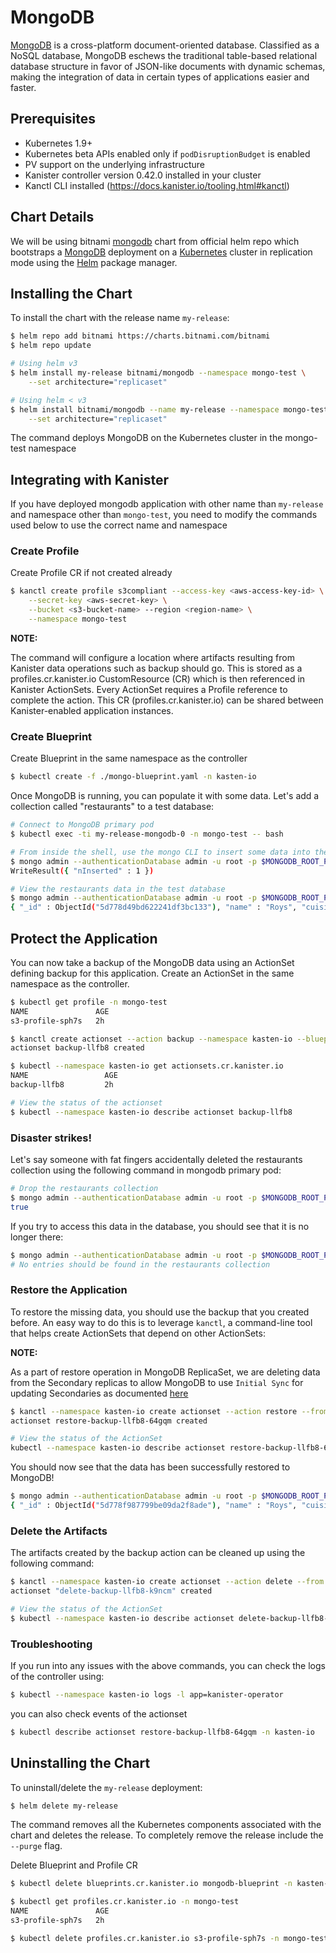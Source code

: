 # MongoDB

[MongoDB](https://www.mongodb.com/) is a cross-platform document-oriented database. Classified as a NoSQL database, MongoDB eschews the traditional table-based relational database structure in favor of JSON-like documents with dynamic schemas, making the integration of data in certain types of applications easier and faster.

## Prerequisites

* Kubernetes 1.9+
* Kubernetes beta APIs enabled only if `podDisruptionBudget` is enabled
* PV support on the underlying infrastructure
* Kanister controller version 0.42.0 installed in your cluster
* Kanctl CLI installed (https://docs.kanister.io/tooling.html#kanctl)

## Chart Details

We will be using bitnami [mongodb](https://github.com/bitnami/charts/tree/master/bitnami/mongodb) chart from official helm repo which bootstraps a [MongoDB](https://github.com/bitnami/bitnami-docker-mongodb) deployment on a [Kubernetes](http://kubernetes.io) cluster in replication mode using the [Helm](https://helm.sh) package manager.

## Installing the Chart

To install the chart with the release name `my-release`:

```bash
$ helm repo add bitnami https://charts.bitnami.com/bitnami
$ helm repo update

# Using helm v3
$ helm install my-release bitnami/mongodb --namespace mongo-test \
	--set architecture="replicaset"

# Using helm < v3
$ helm install bitnami/mongodb --name my-release --namespace mongo-test \
	--set architecture="replicaset"
```

The command deploys MongoDB on the Kubernetes cluster in the mongo-test namespace


## Integrating with Kanister

If you have deployed mongodb application with other name than `my-release` and namespace other than `mongo-test`, you need to modify the commands used below to use the correct name and namespace

### Create Profile
Create Profile CR if not created already

```bash
$ kanctl create profile s3compliant --access-key <aws-access-key-id> \
	--secret-key <aws-secret-key> \
	--bucket <s3-bucket-name> --region <region-name> \
	--namespace mongo-test
```

**NOTE:**

The command will configure a location where artifacts resulting from Kanister data operations such as backup should go. This is stored as a profiles.cr.kanister.io CustomResource (CR) which is then referenced in Kanister ActionSets. Every ActionSet requires a Profile reference to complete the action. This CR (profiles.cr.kanister.io) can be shared between Kanister-enabled application instances.


### Create Blueprint
Create Blueprint in the same namespace as the controller

```bash
$ kubectl create -f ./mongo-blueprint.yaml -n kasten-io
```

Once MongoDB is running, you can populate it with some data. Let's add a collection called "restaurants" to a test database:

```bash
# Connect to MongoDB primary pod
$ kubectl exec -ti my-release-mongodb-0 -n mongo-test -- bash

# From inside the shell, use the mongo CLI to insert some data into the test database
$ mongo admin --authenticationDatabase admin -u root -p $MONGODB_ROOT_PASSWORD --quiet --eval "db.restaurants.insert({'name' : 'Roys', 'cuisine' : 'Hawaiian', 'id' : '8675309'})"
WriteResult({ "nInserted" : 1 })

# View the restaurants data in the test database
$ mongo admin --authenticationDatabase admin -u root -p $MONGODB_ROOT_PASSWORD --quiet --eval "db.restaurants.find()"
{ "_id" : ObjectId("5d778d49bd622241df3bc133"), "name" : "Roys", "cuisine" : "Hawaiian", "id" : "8675309" }
```


## Protect the Application

You can now take a backup of the MongoDB data using an ActionSet defining backup for this application. Create an ActionSet in the same namespace as the controller.

```bash
$ kubectl get profile -n mongo-test
NAME               AGE
s3-profile-sph7s   2h

$ kanctl create actionset --action backup --namespace kasten-io --blueprint mongodb-blueprint --statefulset mongo-test/my-release-mongodb --profile mongo-test/s3-profile-sph7s
actionset backup-llfb8 created

$ kubectl --namespace kasten-io get actionsets.cr.kanister.io
NAME                 AGE
backup-llfb8         2h

# View the status of the actionset
$ kubectl --namespace kasten-io describe actionset backup-llfb8
```

### Disaster strikes!

Let's say someone with fat fingers accidentally deleted the restaurants collection using the following command in mongodb primary pod:
```bash
# Drop the restaurants collection
$ mongo admin --authenticationDatabase admin -u root -p $MONGODB_ROOT_PASSWORD --quiet --eval "db.restaurants.drop()"
true
```

If you try to access this data in the database, you should see that it is no longer there:
```bash
$ mongo admin --authenticationDatabase admin -u root -p $MONGODB_ROOT_PASSWORD --quiet --eval "db.restaurants.find()"
# No entries should be found in the restaurants collection
```

### Restore the Application

To restore the missing data, you should use the backup that you created before. An easy way to do this is to leverage `kanctl`, a command-line tool that helps create ActionSets that depend on other ActionSets:

**NOTE:**

As a part of restore operation in MongoDB ReplicaSet, we are deleting data from the Secondary replicas to allow MongoDB to use `Initial Sync` for updating Secondaries as documented [here](https://docs.mongodb.com/manual/tutorial/restore-replica-set-from-backup/#update-secondaries-using-initial-sync)

```bash
$ kanctl --namespace kasten-io create actionset --action restore --from "backup-llfb8"
actionset restore-backup-llfb8-64gqm created

# View the status of the ActionSet
kubectl --namespace kasten-io describe actionset restore-backup-llfb8-64gqm
```

You should now see that the data has been successfully restored to MongoDB!

```bash
$ mongo admin --authenticationDatabase admin -u root -p $MONGODB_ROOT_PASSWORD --quiet --eval "db.restaurants.find()"
{ "_id" : ObjectId("5d778f987799be09da2f8ade"), "name" : "Roys", "cuisine" : "Hawaiian", "id" : "8675309" }
```

### Delete the Artifacts

The artifacts created by the backup action can be cleaned up using the following command:

```bash
$ kanctl --namespace kasten-io create actionset --action delete --from "backup-llfb8"
actionset "delete-backup-llfb8-k9ncm" created

# View the status of the ActionSet
$ kubectl --namespace kasten-io describe actionset delete-backup-llfb8-k9ncm
```

### Troubleshooting

If you run into any issues with the above commands, you can check the logs of the controller using:

```bash
$ kubectl --namespace kasten-io logs -l app=kanister-operator
```

you can also check events of the actionset

```bash
$ kubectl describe actionset restore-backup-llfb8-64gqm -n kasten-io
```

## Uninstalling the Chart

To uninstall/delete the `my-release` deployment:

```bash
$ helm delete my-release
```

The command removes all the Kubernetes components associated with the chart and deletes the release.
To completely remove the release include the `--purge` flag.

Delete Blueprint and Profile CR

```bash
$ kubectl delete blueprints.cr.kanister.io mongodb-blueprint -n kasten-io

$ kubectl get profiles.cr.kanister.io -n mongo-test
NAME               AGE
s3-profile-sph7s   2h

$ kubectl delete profiles.cr.kanister.io s3-profile-sph7s -n mongo-test
```
